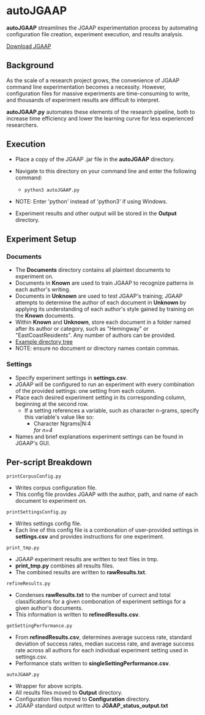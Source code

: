 # autoJGAAP
**autoJGAAP** streamlines the JGAAP experimentation process by automating configuration file creation, experiment execution, and results analysis.

[Download JGAAP](https://github.com/evllabs/JGAAP/releases) 

## Background

As the scale of a research project grows, the convenience of JGAAP command line experimentation becomes a necessity. However, configuration files for massive experiments are time-consuming to write, and thousands of experiment results are difficult to interpret.

**autoJGAAP.py** automates these elements of the research pipeline, both to increase time efficiency and lower the learning curve for less experienced researchers.

## Execution

* Place a copy of the JGAAP .jar file in the **autoJGAAP** directory. 
* Navigate to this directory on your command line and enter the following command:

  * ```python3 autoJGAAP.py```

* NOTE: Enter 'python' instead of 'python3' if using Windows.
* Experiment results and other output will be stored in the **Output** directory. 

## Experiment Setup

### Documents
* The **Documents** directory contains all plaintext documents to experiment on.
* Documents in **Known** are used to train JGAAP to recognize patterns in each author's writing. 
* Documents in **Unknown** are used to test JGAAP's training; JGAAP attempts to determine the author of each document in **Unknown** by applying its understanding of each author's style gained by training on the **Known** documents. 
* Within **Known** and **Unknown**, store each document in a folder named after its author or category, such as "Hemingway" or "EastCoastResidents". Any number of authors can be provided.
* [Example directory tree](/example.jpg)
* NOTE: ensure no document or directory names contain commas.

### Settings
* Specify experiment settings in **settings.csv**.
* JGAAP will be configured to run an experiment with every combination of the provided settings: one setting from each column.
* Place each desired experiment setting in its corresponding column, beginning at the second row. 
  * If a setting references a variable, such as character n-grams, specify this variable's value like so:
    * Character Ngrams|N:4  
    *for n=4*
* Names and brief explanations experiment settings can be found in JGAAP's GUI.

## Per-script Breakdown

```printCorpusConfig.py```

* Writes corpus configuration file. 
* This config file provides JGAAP with the author, path, and name of each document to experiment on.

```printSettingsConfig.py```

* Writes settings config file. 
* Each line of this config file is a combonation of user-provided settings in **settings.csv** and provides instructions for one experiment.

```print_tmp.py```

* JGAAP experiment results are written to text files in tmp. 
* **print_tmp.py** combines all results files. 
* The combined results are written to **rawResults.txt**.

```refineResults.py```

* Condenses **rawResults.txt** to the number of currect and total classifications for a given combonation of experiment settings for a given author's documents. 
* This information is written to **refinedResults.csv**.

```getSettingPerformance.py```

* From **refinedResults.csv**, determines average success rate, standard deviation of success rates, median success rate, and average success rate across all authors for each individual experiment setting used in settings.csv. 
* Performance stats written to **singleSettingPerformance.csv**.

```autoJGAAP.py```

* Wrapper for above scripts.
* All results files moved to **Output** directory.  
* Configuration files moved to **Configuration** directory.  
* JGAAP standard output written to **JGAAP_status_output.txt**  




